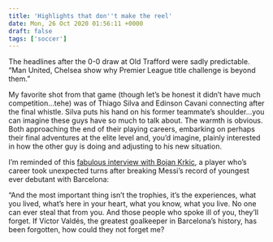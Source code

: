 ```yaml
---
title: 'Highlights that don''t make the reel'
date: Mon, 26 Oct 2020 01:56:11 +0000
draft: false
tags: ['soccer']
---
```


The headlines after the 0-0 draw at Old Trafford were sadly predictable. “Man United, Chelsea show why Premier League title challenge is beyond them.”

My favorite shot from that game (though let’s be honest it didn’t have much competition…tehe) was of Thiago Silva and Edinson Cavani connecting after the final whistle. Silva puts his hand on his former teammate’s shoulder…you can imagine these guys have so much to talk about. The warmth is obvious. Both approaching the end of their playing careers, embarking on perhaps their final adventures at the elite level and, you’d imagine, plainly interested in how the other guy is doing and adjusting to his new situation.

I’m reminded of this [fabulous interview with Bojan Krkic](https://www.theguardian.com/football/2018/may/18/bojan-krkic-interview-anxiety-attacks-football), a player who’s career took unexpected turns after breaking Messi’s record of youngest ever debutant with Barcelona: 

“And the most important thing isn’t the trophies, it’s the experiences, what you lived, what’s here in your heart, what you know, what you live. No one can ever steal that from you. And those people who spoke ill of you, they’ll forget. If Víctor Valdés, the greatest goalkeeper in Barcelona’s history, has been forgotten, how could they not forget me?
